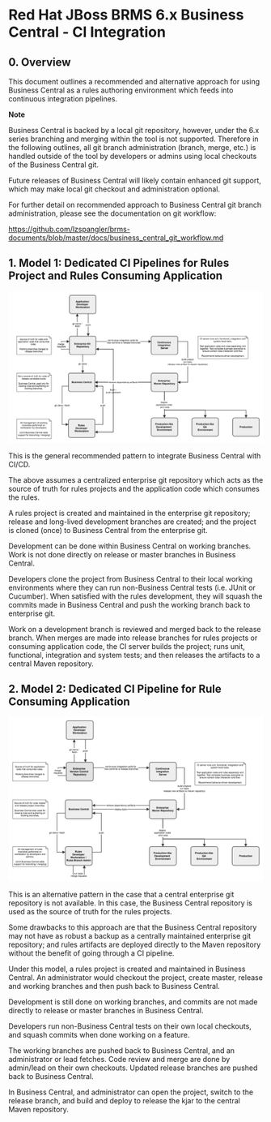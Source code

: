 # Red Hat JBoss BRMS 6.x Business Central - CI Integration


## 0. Overview

This document outlines a recommended and alternative approach for using Business
Central as a rules authoring environment which feeds into continuous integration pipelines.

**Note**

Business Central is backed by a local git repository, however, under the 6.x series
branching and merging within the tool is not supported. Therefore in the following
outlines, all git branch administration (branch, merge, etc.) is handled outside of the
tool by developers or admins using local checkouts of the Business Central git.

Future releases of Business Central will likely contain enhanced git support, which may
make local git checkout and administration optional.

For further detail on recommended approach to Business Central git branch administration,
please see the documentation on git workflow:

https://github.com/lzspangler/brms-documents/blob/master/docs/business_central_git_workflow.md 



## 1. Model 1: Dedicated CI Pipelines for Rules Project and Rules Consuming Application

![bc ci model 1](../imgs/bc_cicd_model1.png)


This is the general recommended pattern to integrate Business Central with CI/CD. 

The above assumes a centralized enterprise git repository which acts as the source of 
truth for rules projects and the application code which consumes the rules.

A rules project is created and maintained in the enterprise git repository; release and
long-lived development branches are created; and the project is cloned (once) to 
Business Central from the enterprise git.

Development can be done within Business Central on working branches. Work is not done
directly on release or master branches in Business Central.

Developers clone the project from Business Central to their local working environments
where they can run non-Business Central tests (i.e. JUnit or Cucumber). When satisfied
with the rules development, they will squash the commits made in Business Central and
push the working branch back to enterprise git.

Work on a development branch is reviewed and merged back to the release branch. 
When merges are made into release branches for rules projects or consuming application
code, the CI server builds the project; runs unit, functional, integration and 
system tests; and then releases the artifacts to a central Maven repository.




## 2. Model 2: Dedicated CI Pipeline for Rule Consuming Application 

![bc ci model 2](../imgs/bc_cicd_model2.png)


This is an alternative pattern in the case that a central enterprise git repository is
not available. In this case, the Business Central repository is used as the source of 
truth for the rules projects.

Some drawbacks to this approach are that the Business Central repository may not have
as robust a backup as a centrally maintained enterprise git repository; and rules artifacts
are deployed directly to the Maven repository without the benefit of going through a CI
pipeline.

Under this model, a rules project is created and maintained in Business Central. An
administrator would checkout the project, create master, release and working branches
and then push back to Business Central.

Development is still done on working branches, and commits are not made directly to release 
or master branches in Business Central.

Developers run non-Business Central tests on their own local checkouts, and squash 
commits when done working on a feature. 

The working branches are pushed back to Business Central, and an administrator or lead
fetches. Code review and merge are done by admin/lead on their own checkouts. Updated
release branches are pushed back to Business Central. 

In Business Central, and administrator can open the project, switch to the release branch,
and build and deploy to release the kjar to the central Maven repository.





